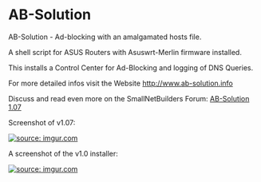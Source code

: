 # AB-Solution
AB-Solution - Ad-blocking with an amalgamated hosts file.

A shell script for ASUS Routers 
with Asuswrt-Merlin firmware installed.

This installs a Control Center for Ad-Blocking
and logging of DNS Queries.

For more detailed infos visit the Website <a href="http://www.ab-solution.info">http://www.ab-solution.info</a>

Discuss and read even more on the SmallNetBuilders Forum:
<a href="http://www.snbforums.com/threads/ab-solution-1-07-is-out.31474/">AB-Solution 1.07</a>

Screenshot of v1.07:

<a href="http://i.imgur.com/lvNfRmK.png"><img src="http://i.imgur.com/lvNfRmK.png" title="source: imgur.com" /></a>

A screenshot of the v1.0 installer:

<a href="http://imgur.com/RAnMIBg"><img src="http://i.imgur.com/RAnMIBg.png" title="source: imgur.com" /></a>
